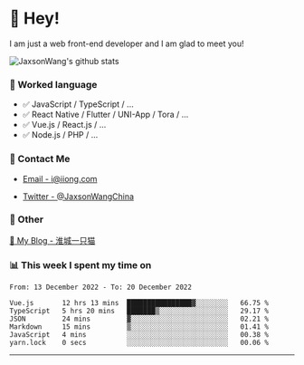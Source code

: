 # 👋 Hey!

I am just a web front-end developer and I am glad to meet you!

![JaxsonWang's github stats](https://github-readme-stats.vercel.app/api?username=JaxsonWang&&show_icons=true&&title_color=1abc9c&&icon_color=1abc9c)


### 📝 Worked language

- ✅ JavaScript / TypeScript / ...
- ✅ React Native / Flutter / UNI-App / Tora / ...
- ✅ Vue.js / React.js / ...
- ✅ Node.js / PHP / ...

### 📮 Contact Me

- [Email - i@iiong.com](mailto:i@iiong.com)

- [Twitter - @JaxsonWangChina](https://twitter.com/JaxsonWangChina)

### 🤪 Other

[📌 My Blog - 淮城一只猫](https://iiong.com)

### 📊 This week I spent my time on

<!--START_SECTION:waka-->

```text
From: 13 December 2022 - To: 20 December 2022

Vue.js       12 hrs 13 mins  ████████████████▓░░░░░░░░   66.75 %
TypeScript   5 hrs 20 mins   ███████▒░░░░░░░░░░░░░░░░░   29.17 %
JSON         24 mins         ▓░░░░░░░░░░░░░░░░░░░░░░░░   02.21 %
Markdown     15 mins         ▒░░░░░░░░░░░░░░░░░░░░░░░░   01.41 %
JavaScript   4 mins          ░░░░░░░░░░░░░░░░░░░░░░░░░   00.38 %
yarn.lock    0 secs          ░░░░░░░░░░░░░░░░░░░░░░░░░   00.06 %
```

<!--END_SECTION:waka-->

---
